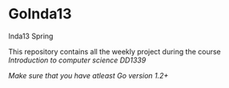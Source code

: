 GoInda13
========

Inda13 Spring

This repository contains all the weekly project during the course *Introduction to computer science DD1339*

*Make sure that you have atleast Go version 1.2+*
